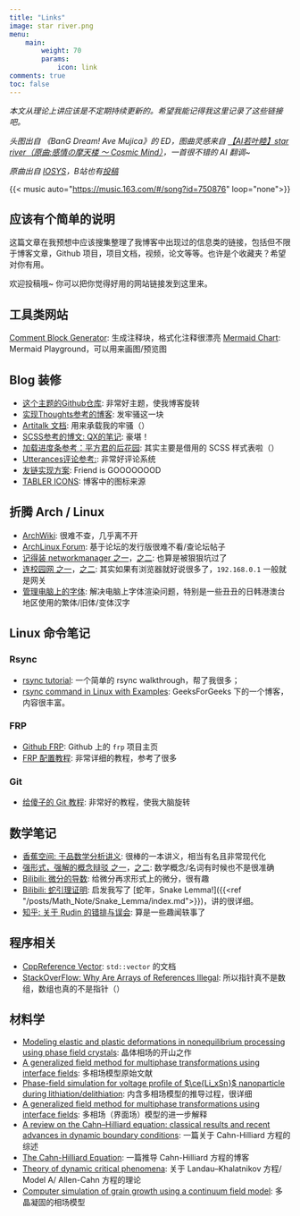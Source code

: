```yaml
---
title: "Links"
image: star river.png
menu:
    main: 
        weight: 70
        params:
            icon: link
comments: true
toc: false
---
```


*本文从理论上讲应该是不定期持续更新的。希望我能记得我这里记录了这些链接吧。*

*头图出自 《BanG Dream! Ave Mujica》的 ED，图曲灵感来自 [【AI若叶睦】star river（原曲:感情の摩天楼 ～ Cosmic Mind）](https://www.bilibili.com/video/BV1DrNJe5ESg/)，一首很不错的 AI 翻调~*

*原曲出自 [IOSYS](https://space.bilibili.com/10923790)，B站也有[投稿](https://www.bilibili.com/video/BV1Ns411S7Sm/)*

{{< music auto="https://music.163.com/#/song?id=750876" loop="none">}} 

## 应该有个简单的说明

这篇文章在我预想中应该搜集整理了我博客中出现过的信息类的链接，包括但不限于博客文章，Github 项目，项目文档，视频，论文等等。也许是个收藏夹？希望对你有用。

欢迎投稿哦~ 你可以把你觉得好用的网站链接发到这里来。

## 工具类网站

[Comment Block Generator](https://blocks.jkniest.dev/): 生成注释块，格式化注释很漂亮
[Mermaid Chart](https://www.mermaidchart.com/play): Mermaid Playground，可以用来画图/预览图

## Blog 装修

- [这个主题的Github仓库](https://github.com/CaiJimmy/hugo-theme-stack): 非常好主题，使我博客旋转
- [实现Thoughts参考的博客](https://yelleis.top/p/61fdb627/): 发牢骚这一块
- [Artitalk 文档](https://artitalk.js.org/doc.html#%F0%9F%8C%BC-%E5%BC%80%E5%A7%8B%E4%BD%BF%E7%94%A8): 用来承载我的牢骚（）
- [SCSS参考的博文: QX的笔记](https://lqxhub.github.io/posts/a660c9b1/): 豪堪！
- [加载进度条参考：平方君的后花园](http://i-square.us.kg/p/hugo-upgrade-and-hugo-theme-stack-modify-and-last-modified-time/): 其实主要是借用的 SCSS 样式表啦（）
- [Utterances评论参考:](https://roife.github.io/posts/use-utterances-for-blog-comment/): 非常好评论系统
- [友链实现方案](https://thirdshire.com/hugo-stack-renovation-part-two/): Friend is GOOOOOOOD
- [TABLER ICONS](https://tabler.io/icons): 博客中的图标来源

## 折腾 Arch / Linux 

- [ArchWiki](https://wiki.archlinux.org/title/Main_page): 很难不查，几乎离不开
- [ArchLinux Forum](https://bbs.archlinux.org/): 基于论坛的发行版很难不看/查论坛帖子
- [记得装 networkmanager 之一](ttps://bbs.archlinuxcn.org/viewtopic.php?id=12603)，[之二](https://www.cnblogs.com/yuxiayizhengwan/p/16576946.html): 也算是被狠狠坑过了
- [连校园网 之一](https://www.cnblogs.com/holaworld/p/17839616.html)，[之二](https://www.bilibili.com/opus/852262124483772422): 其实如果有浏览器就好说很多了，`192.168.0.1` 一般就是网关
- [管理电脑上的字体](https://catcat.cc/post/2021-03-07/): 解决电脑上字体渲染问题，特别是一些丑丑的日韩港澳台地区使用的繁体/旧体/变体汉字

## Linux 命令笔记

### Rsync
- [rsync tutorial](https://www.digitalocean.com/community/tutorials/how-to-use-rsync-to-sync-local-and-remote-directories): 一个简单的 rsync walkthrough，帮了我很多；
- [rsync command in Linux with Examples](https://www.geeksforgeeks.org/linux-unix/rsync-command-in-linux-with-examples/): GeeksForGeeks 下的一个博客，内容很丰富。

### FRP

- [Github FRP](https://github.com/fatedier/frp): Github 上的 `frp` 项目主页
- [FRP 配置教程](https://github.com/CNFlyCat/UsefulTutorials/): 非常详细的教程，参考了很多

### Git

- [给傻子的 Git 教程](https://www.bilibili.com/video/BV1Hkr7YYEh8): 非常好的教程，使我大脑旋转

## 数学笔记

- [香蕉空间: 于品数学分析讲义](https://www.bananaspace.org/wiki/%E8%AE%B2%E4%B9%89:%E6%95%B0%E5%AD%A6%E5%88%86%E6%9E%90): 很棒的一本讲义，相当有名且非常现代化
- [强形式，强解的概念辩驳 之一](https://encyclopediaofmath.org/wiki/Strong_solution)，[之二](https://math.stackexchange.com/questions/162353/define-strong-solution): 数学概念/名词有时候也不是很准确
- [Bilibili: 微分的导数](https://www.bilibili.com/video/BV1CdNDz1EcB/): 给微分再求形式上的微分，很有趣
- [Bilibili: 蛇引理证明](https://www.bilibili.com/video/BV1FZFNezE6D): 启发我写了 [蛇年，Snake Lemma!]({{<ref "/posts/Math_Note/Snake_Lemma/index.md">}})，讲的很详细。
- [知乎: 关于 Rudin 的错排与误会](https://www.zhihu.com/question/559683007/answer/3502165974): 算是一些趣闻轶事了

## 程序相关

- [CppReference Vector](https://en.cppreference.com/w/cpp/language/Zero-overhead_principle): `std::vector` 的文档
- [StackOverFlow: Why Are Arrays of References Illegal](https://stackoverflow.com/questions/1164266/why-are-arrays-of-references-illegal): 所以指针真不是数组，数组也真的不是指针（）

## 材料学

- [Modeling elastic and plastic deformations in nonequilibrium processing using phase field crystals](https://doi.org/10.1103/PhysRevE.70.051605): 晶体相场的开山之作
- [A generalized field method for multiphase transformations using interface fields](https://doi.org/10.1016/S0167-2789(99)00129-3): 多相场模型原始文献
- [Phase-field simulation for voltage profile of $\ce{Li_xSn}$ nanoparticle during lithiation/delithiation](https://doi.org/10.1016/j.commatsci.2023.112047): 内含多相场模型的推导过程，很详细
- [A generalized field method for multiphase transformations using interface fields](https://doi.org/10.1016/S0167-2789(99)00129-3): 多相场（界面场）模型的进一步解释
- [A review on the Cahn–Hilliard equation: classical results and recent advances in dynamic boundary conditions](http://dx.doi.org/10.3934/era.2022143): 一篇关于 Cahn-Hilliard 方程的综述
- [The Cahn-Hilliard Equation](https://mogadalai.wordpress.com/2008/09/13/spinodal-decomposition-and-its-modelling-using-cahn-hilliard-equation/): 一篇推导 Cahn-Hilliard 方程的博客
- [Theory of dynamic critical phenomena](https://doi.org/10.1103/RevModPhys.49.435): 关于 Landau–Khalatnikov 方程/ Model A/ Allen-Cahn 方程的理论
- [Computer simulation of grain growth using a continuum field model](https://doi.org/10.1016/S1359-6454%2896%2900200-5): 多晶凝固的相场模型
